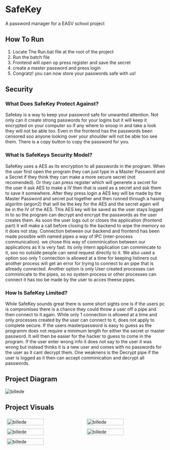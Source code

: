 # SafeKey
A password manager for a EASV school project

## How To Run

1. Locate The Run.bat file at the root of the project
2. Run the batch file
3. Frontend will open op press register and save the secret
4. create a master password and press login
5. Congratz! you can now store your passwords safe with us!

## Security

### What Does SafeKey Protect Against?
Safekey is a way to keep your password safe for unwanted attention. Not only can it create strong passwords for your logins but it will keep it encrypted on your computer so if any where to snoop in and take a look they will not be able too. Even in the frontend has the passwords been censored soo anyone looking over your shoulder will not be able too see them. There is a copy button to copy the password for you.

### What Is SafeKeys Security Model?
SafeKey uses a AES as its encryption to all passwords in the program. When the user first open the program they can just type in a Master Password and a Secret if they think they can make a more secure secret (not recomended). Or they can press register which will generete a secret for the user it ask AES to make a IV then that is used as a secret and ask them to save it somewhere. After they press login a AES key will be made by the Master Password and secret put together and then runned through a hasing algoritm (argon2) that will be the key for the AES and the secret again will be in the IV of the AES. This AES key will be saved as the user stays logged in to so the program can decrypt and encrypt the passwords as the user creates them. As soon the user logs out or closes the application (frontend part) it will make a call before closing to the backend to wipe the memory so it does not stay.
Connection between our backend and frontend has been made possible with named pipes a way of IPC (inter-process communication). we chose this way of comminication between our applications as it is very fast. its only intern application can commincate to it, soo no outside people can send request directly to it. We also used a option soo only 1 connection is allowed at a time for keeping listiners out another process will get an error for trying to connect to an pipe that is allready connected. Another option is only User created processes can comminicate to the pipes, so no system process or other processes can connect it has too be made by the user to acces theese pipes.

### How Is SafeKey Limited?
While SafeKey sounds great there is some short sights one is if the users pc is compromises there is a chance they could throw a user off a pipe and then connect to it again. While only 1 connection is allowed at a time and only processes created by the user can connect to it, does not apply to complete secure. If the users masterpassword is easy to guess as the programm does not require a minimum length for either the secret or master password. It will then be easier for the hacker to guess to come in the program. If the user enter wrong info it does not say to the user it was wrong but instead thinks it is a new user and comes with no passwords for the user as it cant decrypt them. One weaknens is the Decrypt pipe if the user is logged as it then can accept comminication and decrypt all passwords.

## Project Diagram
<div>
  <img src="https://github.com/user-attachments/assets/ea1de407-7cbb-461d-a9b8-172f0fd73d19" alt="billede">
</div>

## Project Visuals
 <div style="display: flex; flex-wrap: wrap; justify-content: space-between;">
  <img src="https://github.com/user-attachments/assets/784647dc-f748-4915-b54e-957653ea6fe1" alt="billede" style="width: 48%; margin: 1%;">
  <img src="https://github.com/user-attachments/assets/8ac309a4-2ce2-43d8-89fb-883a75067216" alt="billede" style="width: 48%; margin: 1%;">
  <img src="https://github.com/user-attachments/assets/fcc5c672-4412-476f-a4ed-7544a0fd8979" alt="billede" style="width: 48%; margin: 1%;">
  <img src="https://github.com/user-attachments/assets/84282574-4c26-409e-8fda-eaa22eb9db12" alt="billede" style="width: 48%; margin: 1%;">
  <img src="https://github.com/user-attachments/assets/689fcf77-6986-48e7-85fc-0c545a2ea378" alt="billede" style="width: 48%; margin: 1%;">
</div>
